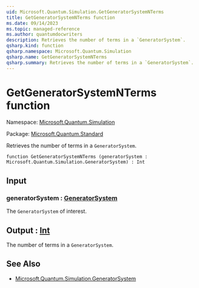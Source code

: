 ```yaml
---
uid: Microsoft.Quantum.Simulation.GetGeneratorSystemNTerms
title: GetGeneratorSystemNTerms function
ms.date: 09/14/2023
ms.topic: managed-reference
ms.author: quantumdocwriters
description: Retrieves the number of terms in a `GeneratorSystem`.
qsharp.kind: function
qsharp.namespace: Microsoft.Quantum.Simulation
qsharp.name: GetGeneratorSystemNTerms
qsharp.summary: Retrieves the number of terms in a `GeneratorSystem`.
---
```


# GetGeneratorSystemNTerms function

Namespace: [Microsoft.Quantum.Simulation](xref:Microsoft.Quantum.Simulation)

Package: [Microsoft.Quantum.Standard](https://nuget.org/packages/Microsoft.Quantum.Standard)


Retrieves the number of terms in a `GeneratorSystem`.

```qsharp
function GetGeneratorSystemNTerms (generatorSystem : Microsoft.Quantum.Simulation.GeneratorSystem) : Int
```


## Input

### generatorSystem : [GeneratorSystem](xref:Microsoft.Quantum.Simulation.GeneratorSystem)

The `GeneratorSystem` of interest.



## Output : [Int](xref:microsoft.quantum.qsharp.valueliterals#int-literals)

The number of terms in a `GeneratorSystem`.

## See Also

- [Microsoft.Quantum.Simulation.GeneratorSystem](xref:Microsoft.Quantum.Simulation.GeneratorSystem)